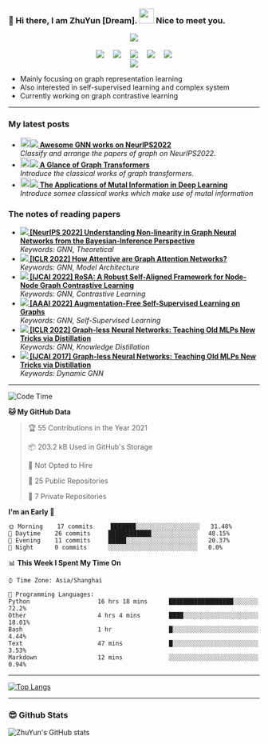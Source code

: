 ### 👋 Hi there, I am ZhuYun [Dream]. <img src="https://emojis.slackmojis.com/emojis/images/1531849430/4246/blob-sunglasses.gif?1531849430" width="30"/> Nice to meet you.

<!-- 敲代码的图片 -->
<div align="center" ><img order-radius="100px" src="https://cdn.jsdelivr.net/gh/sun0225SUN/photos/images/202108300019556.gif"/></div>
<br>

<!-- 个人资料徽标 -->
<div align="center">
  <a href="https://www.zjudream.tech/"><img src="https://img.shields.io/badge/website-%E4%B8%AA%E4%BA%BA%E7%BD%91%E7%AB%99-blue"></a>&emsp;
<!--   <a href="https://twitter.com/sun0225SUN/"><img src="https://img.shields.io/badge/twitter-%E6%8E%A8%E7%89%B9-blue"></a>&emsp;
  <a href="https://www.facebook.com/profile.php?id=100070064104265/"><img src="https://img.shields.io/badge/facebook-%E8%84%B8%E4%B9%A6-003472"></a>&emsp;
  <a href="https://www.youtube.com/channel/UC4nDk0V8I1c6m3CIo0F2LIQ"><img src="https://img.shields.io/badge/youtube-%E6%B2%B9%E7%AE%A1-c32136"></a>&emsp; -->
  <a href="https://www.jianshu.com/u/3eb468b5387c/"><img src="https://img.shields.io/badge/CSDN-%E5%8D%9A%E5%AE%A2-c32136"></a>&emsp;
  <a href="https://space.bilibili.com/299068272"><img src="https://img.shields.io/badge/bilibili-B%E7%AB%99-ff69b4"></a>&emsp;
  <a href="https://www.zhihu.com/people/whistle-69"><img src="https://img.shields.io/badge/zhihu-%E7%9F%A5%E4%B9%8E-blue"></a>&emsp;
<!-- 访客数统计徽标 -->
  <img src="https://visitor-badge.glitch.me/badge?page_id=ZhuYun97" /></div>

<!-- 贪吃蛇代码贡献图 -->
<div align="center"><img src="https://cdn.jsdelivr.net/gh/sun0225SUN/sun0225SUN@master/contribution-snake/github-contribution-grid-snake.svg" /></div>

- Mainly focusing on graph representation learning
- Also interested in self-supervised learning and complex system
- Currently working on graph contrastive learning
---
<!-- ![Visitor Count](https://profile-counter.glitch.me/ZhuYun97/count.svg) -->

<h3>My latest posts</h3>
<ul>
  <li><a href="https://zhuanlan.zhihu.com/p/565185273"><b><img src="https://emojipedia-us.s3.dualstack.us-west-1.amazonaws.com/thumbs/240/apple/237/fire_1f525.png" width="20" alt="new" /><img src="https://img.shields.io/badge/zhihu-%E7%9F%A5%E4%B9%8E-blue"> Awesome GNN works on NeurIPS2022</b></a><br/><i>Classify and arrange the papers of graph on NeurIPS2022.</i></li>
    <li><a href="https://zhuanlan.zhihu.com/p/536489997"><b><img src="https://emojipedia-us.s3.dualstack.us-west-1.amazonaws.com/thumbs/240/apple/237/fire_1f525.png" width="20" alt="new" /><img src="https://img.shields.io/badge/zhihu-%E7%9F%A5%E4%B9%8E-blue"> A Glance of Graph Transformers</b></a><br/><i>Introduce the classical works of graph transformers.</i></li>
    <li><a href="https://zhuanlan.zhihu.com/p/272228710"><b><img src="https://emojipedia-us.s3.dualstack.us-west-1.amazonaws.com/thumbs/240/apple/237/fire_1f525.png" width="20" alt="new" /><img src="https://img.shields.io/badge/zhihu-%E7%9F%A5%E4%B9%8E-blue"> The Applications of Mutal Information in Deep Learning</b></a><br/><i>Introduce somee classical works which make use of mutal information</i></li>
</ul>
<h3>The notes of reading papers</h3>
<ul>
  <li><img src="https://img.shields.io/badge/zhihu-%E7%9F%A5%E4%B9%8E-blue"><b><a href="https://zhuanlan.zhihu.com/p/567351737"> [NeurIPS 2022] Understanding Non-linearity in Graph Neural Networks from the Bayesian-Inference Perspective</a></b><br><i>Keywords: GNN, Theoretical</i></li>
  <li><img src="https://img.shields.io/badge/zhihu-%E7%9F%A5%E4%B9%8E-blue"><b><a href="https://zhuanlan.zhihu.com/p/545773430"> [ICLR 2022] How Attentive are Graph Attention Networks?</a></b><br><i>Keywords: GNN, Model Architecture</i></li>
  <li><img src="https://img.shields.io/badge/zhihu-%E7%9F%A5%E4%B9%8E-blue"><b><a href="https://zhuanlan.zhihu.com/p/518707815"> [IJCAI 2022] RoSA: A Robust Self-Aligned Framework for Node-Node Graph Contrastive Learning</a></b><br><i>Keywords: GNN, Contrastive Learning</i></li>
  <li><img src="https://img.shields.io/badge/zhihu-%E7%9F%A5%E4%B9%8E-blue"><b><a href="https://zhuanlan.zhihu.com/p/477147517"> [AAAI 2022] Augmentation-Free Self-Supervised Learning on Graphs</a></b><br><i>Keywords: GNN, Self-Supervised Learning</i></li>
  <li><img src="https://img.shields.io/badge/zhihu-%E7%9F%A5%E4%B9%8E-blue"><b><a href="https://zhuanlan.zhihu.com/p/475459508"> [ICLR 2022] Graph-less Neural Networks: Teaching Old MLPs New Tricks via Distillation</a></b><br><i>Keywords: GNN, Knowledge Distillation</i></li>
  <li><img src="https://img.shields.io/badge/zhihu-%E7%9F%A5%E4%B9%8E-blue"><b><a href="https://zhuanlan.zhihu.com/p/473825050"> [IJCAI 2017] Graph-less Neural Networks: Teaching Old MLPs New Tricks via Distillation</a></b><br><i>Keywords: Dynamic GNN</i></li>
</ul>
    
---
<!--START_SECTION:waka-->
![Code Time](http://img.shields.io/badge/Code%20Time-30%20hrs%2058%20mins-blue)

**🐱 My GitHub Data** 

> 🏆 55 Contributions in the Year 2021
 > 
> 📦 203.2 kB Used in GitHub's Storage 
 > 
> 🚫 Not Opted to Hire
 > 
> 📜 25 Public Repositories 
 > 
> 🔑 7 Private Repositories  
 > 
**I'm an Early 🐤** 

```text
🌞 Morning    17 commits     ███████░░░░░░░░░░░░░░░░░░   31.48% 
🌆 Daytime    26 commits     ████████████░░░░░░░░░░░░░   48.15% 
🌃 Evening    11 commits     █████░░░░░░░░░░░░░░░░░░░░   20.37% 
🌙 Night      0 commits      ░░░░░░░░░░░░░░░░░░░░░░░░░   0.0%
```


📊 **This Week I Spent My Time On** 

```text
⌚︎ Time Zone: Asia/Shanghai

💬 Programming Languages: 
Python                   16 hrs 18 mins      ██████████████████░░░░░░░   72.2% 
Other                    4 hrs 4 mins        ████░░░░░░░░░░░░░░░░░░░░░   18.01% 
Bash                     1 hr                █░░░░░░░░░░░░░░░░░░░░░░░░   4.44% 
Text                     47 mins             █░░░░░░░░░░░░░░░░░░░░░░░░   3.53% 
Markdown                 12 mins             ░░░░░░░░░░░░░░░░░░░░░░░░░   0.94%
```
---
[![Top Langs](https://github-readme-stats.vercel.app/api/top-langs/?username=ZhuYun97)](https://github.com/ZhuYun97/github-readme-stats)

---
### 😎 Github Stats
![ZhuYun's GitHub stats](https://github-readme-stats.vercel.app/api?username=ZhuYun97&show_icons=true&theme=onedark)
